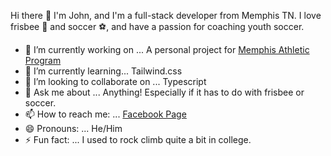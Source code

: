 Hi there 👋
I'm John, and I'm a full-stack developer from Memphis TN. I love frisbee 🥏 and soccer ⚽, and have a passion for coaching youth soccer.



- 🔭 I’m currently working on ... A personal project for [Memphis Athletic Program](https://www.facebook.com/MemphisUSSF/)
- 🌱 I’m currently learning... Tailwind.css
- 👯 I’m looking to collaborate on ... Typescript
- 💬 Ask me about ... Anything! Especially if it has to do with frisbee or soccer.
- 📫 How to reach me: ... [Facebook Page](https://www.facebook.com/john.laubscher.9/)
- 😄 Pronouns: ... He/Him
- ⚡ Fun fact: ... I used to rock climb quite a bit in college.
